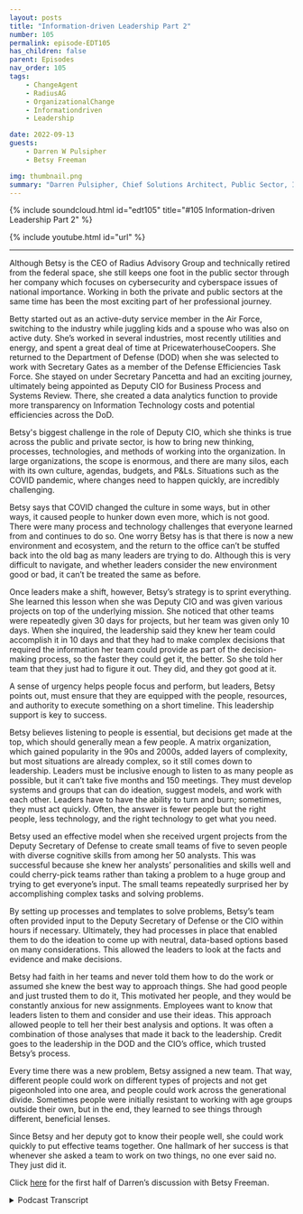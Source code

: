 ```yaml
---
layout: posts
title: "Information-driven Leadership Part 2"
number: 105
permalink: episode-EDT105
has_children: false
parent: Episodes
nav_order: 105
tags:
    - ChangeAgent
    - RadiusAG
    - OrganizationalChange
    - Informationdriven
    - Leadership

date: 2022-09-13
guests:
    - Darren W Pulsipher
    - Betsy Freeman

img: thumbnail.png
summary: "Darren Pulsipher, Chief Solutions Architect, Public Sector, Intel continues his talk with Betsy Freeman, CEO of Radius Advisory Group, about her experience as an information-driven leader in the public and private sectors. Part two of two."
---
```


{% include soundcloud.html id="edt105" title="#105 Information-driven Leadership Part 2" %}

{% include youtube.html id="url" %}

---

Although Betsy is the CEO of Radius Advisory Group and technically retired from the federal space, she still keeps one foot in the public sector through her company which focuses on cybersecurity and cyberspace issues of national importance. Working in both the private and public sectors at the same time has been the most exciting part of her professional journey.

Betty started out as an active-duty service member in the Air Force, switching to the industry while juggling kids and a spouse who was also on active duty. She’s worked in several industries, most recently utilities and energy, and spent a great deal of time at PricewaterhouseCoopers. She returned to the Department of Defense (DOD) when she was selected to work with Secretary Gates as a member of the Defense Efficiencies Task Force.  She stayed on under Secretary Pancetta and had an exciting journey, ultimately being appointed as Deputy CIO for Business Process and Systems Review. There, she created a data analytics function to provide more transparency on Information Technology costs and potential efficiencies across the DoD.

Betsy's biggest challenge in the role of Deputy CIO, which she thinks is true across the public and private sector, is how to bring new thinking, processes, technologies, and methods of working into the organization. In large organizations, the scope is enormous, and there are many silos, each with its own culture, agendas, budgets, and P&Ls. Situations such as the COVID pandemic, where changes need to happen quickly, are incredibly challenging.

Betsy says that COVID changed the culture in some ways, but in other ways, it caused people to hunker down even more, which is not good. There were many process and technology challenges that everyone learned from and continues to do so. One worry Betsy has is that there is now a new environment and ecosystem, and the return to the office can’t be stuffed back into the old bag as many leaders are trying to do. Although this is very difficult to navigate, and whether leaders consider the new environment good or bad, it can’t be treated the same as before.

Once leaders make a shift, however, Betsy’s strategy is to sprint everything. She learned this lesson when she was Deputy CIO and was given various projects on top of the underlying mission. She noticed that other teams were repeatedly given 30 days for projects, but her team was given only 10 days. When she inquired, the leadership said they knew her team could accomplish it in 10 days and that they had to make complex decisions that required the information her team could provide as part of the decision-making process, so the faster they could get it, the better. So she told her team that they just had to figure it out. They did, and they got good at it.

A sense of urgency helps people focus and perform, but leaders, Betsy points out, must ensure that they are equipped with the people, resources, and authority to execute something on a short timeline. This leadership support is key to success.

Betsy believes listening to people is essential, but decisions get made at the top, which should generally mean a few people. A matrix organization, which gained popularity in the 90s and 2000s, added layers of complexity, but most situations are already complex, so it still comes down to leadership. Leaders must be inclusive enough to listen to as many people as possible, but it can’t take five months and 150 meetings. They must develop systems and groups that can do ideation, suggest models, and work with each other. Leaders have to have the ability to turn and burn; sometimes, they must act quickly. Often, the answer is fewer people but the right people, less technology, and the right technology to get what you need.

Betsy used an effective model when she received urgent projects from the Deputy Secretary of Defense to create small teams of five to seven people with diverse cognitive skills from among her 50 analysts. This was successful because she knew her analysts’ personalities and skills well and could cherry-pick teams rather than taking a problem to a huge group and trying to get everyone’s input. The small teams repeatedly surprised her by accomplishing complex tasks and solving problems.

By setting up processes and templates to solve problems, Betsy’s team often provided input to the Deputy Secretary of Defense or the CIO within hours if necessary. Ultimately, they had processes in place that enabled them to do the ideation to come up with neutral, data-based options based on many considerations. This allowed the leaders to look at the facts and evidence and make decisions.

Betsy had faith in her teams and never told them how to do the work or assumed she knew the best way to approach things. She had good people and just trusted them to do it, This motivated her people, and they would be constantly anxious for new assignments. Employees want to know that leaders listen to them and consider and use their ideas. This approach allowed people to tell her their best analysis and options. It was often a combination of those analyses that made it back to the leadership. Credit goes to the leadership in the DOD and the CIO’s office, which trusted Betsy’s process.

Every time there was a new problem, Betsy assigned a new team. That way, different people could work on different types of projects and not get pigeonholed into one area, and people could work across the generational divide. Sometimes people were initially resistant to working with age groups outside their own, but in the end, they learned to see things through different, beneficial lenses.

Since Betsy and her deputy got to know their people well, she could work quickly to put effective teams together. One hallmark of her success is that whenever she asked a team to work on two things, no one ever said no. They just did it.

Click [here](episode-EDT104) for the first half of Darren’s discussion with Betsy Freeman. 


<details>
<summary> Podcast Transcript </summary>

<p>﻿1</p>
<p>Hello, thisis Darren Pulsipher, chief solutionarchitect of public sector at Intel.</p>
<p>And welcome to Embracing</p>
<p>Digital Transformation,where we investigate effective change,leveragingpeople, process and technology.</p>
<p>On today's episode, Information</p>
<p>Driven Leadership Parttwo with Betsy Freeman.</p>
<p>Tell me, tell me some of the thingsthat didn't work out for youor that you went down one route.</p>
<p>You go, wow, that wasthat didn't quite work out.</p>
<p>Did you have any experience like that?</p>
<p>I had a lot of that.</p>
<p>And and I will tell you,my my leadership experienceis that I'm still in the learning mode.</p>
<p>I think I unfortunately,</p>
<p>I don't think I'll ever mature enough.</p>
<p>I'll be in the learning mode for forever.</p>
<p>I'll give credit to being ableto survive the mistakes.</p>
<p>And there were manybecause we had no guardrails,we just kind of put two bumpers in placeand we started driving the cardown the highwayat a very high rate of speed.</p>
<p>And we dropped awe dropped a Porsche engineinto a VW body.</p>
<p>Okay.</p>
<p>So we were we were not at allwhere we thought we would bewhen we started this.</p>
<p>But the credit goes really to my team whowho did a lot of work and learned with meabout taking hits when you were wrong.</p>
<p>I went in with the premisethat if we failedat something, it wasn't going to bethe end of what we were going to do.</p>
<p>And people were, of course,very worried about that.</p>
<p>Right.</p>
<p>And so we kind of hadthis instant reaction when we started out,geez, I don't want to tell herif we couldn't get itor if we did it wrong,and now we've got to go back and do it.</p>
<p>And we can't make the ten days.</p>
<p>And so they just didn't want to.</p>
<p>So I just kind of got rid of that.</p>
<p>Darren And I got rid of it because notbecause I had some great leadership skill,but because the environmentin which I was inwhich my leadership allowed us to beand allowed us to rest, they enabled that.</p>
<p>I got myselfchewed out by some very high level peopleat the Pentagonon the evening and oftentimesin front of of my my entire team,</p>
<p>I used to take my entire team inwhoever was on an analyst groupto do a particular problem.</p>
<p>We went into briefing to the CIO beforeit went to the deputy secretaryor the secretary,and it always madeeverybody in the front office very madbecause I took 35 people in there.</p>
<p>Right, because I put everybodythat did anything, any support,any whatever,and not just the core team, right?</p>
<p>Because we were all involvedin all of the work.</p>
<p>It's all success or failureand we're all in it together.</p>
<p>And but they would see meget chewed out badlyknowing how much we did.</p>
<p>And what I figured outvery quickly is I couldn't blink.</p>
<p>I just took it and said, You're right,we should have done it this way.</p>
<p>I didn't offer an excuse.</p>
<p>I didn't defend myself.</p>
<p>I just took it and said, You know what?</p>
<p>We didn't get it right.</p>
<p>We'll go back and we will get it right.</p>
<p>And we'd go backand they'd all be apologizing.</p>
<p>And I'd say,</p>
<p>No, you didn't do anything wrong.</p>
<p>We just missed the mark,so let's just keep going.</p>
<p>And they're like,</p>
<p>Okay, so we just went back at itand then we learned something even better.</p>
<p>And so Betsy, that's an incredible lessonthat you taughtyour staff that brilliant.</p>
<p>Right?</p>
<p>Because a lot of times when you go inand you get railed,then you have to come back inthrough your own filters, figure outhow you're going to communicateto the team that we missed the mark.</p>
<p>Instead, they got to heardirectly from the customer.</p>
<p>That's right.</p>
<p>And again, to credit the leadership there,</p>
<p>I had the agreement with the CIOand the principal deputythat if we ever did screw something up,which,like I said,we did on on a number of occasions,that if they were going toif they were going to correct me there,</p>
<p>I didn't I didn't care thatthey corrected me in front of the team,but I wanted them to correct meas the leader and not the team.</p>
<p>And to the creditof both of those leaders,they made a point of just chewingthe living daylights out of me.</p>
<p>And then in the next breath,they would say, and team,you did every thingyou were supposed to do.</p>
<p>Here we see the level of analysis.</p>
<p>We see the level of this, whatever. Right.</p>
<p>And so it didn't</p>
<p>I was worried the first time that happenedit was going to be about the leadersfailure.</p>
<p>It wasn't.</p>
<p>The team saw it and they internalizedand they went, if she failed, we failed.</p>
<p>Right.</p>
<p>And I said, well, you know,so we fell together.</p>
<p>We went togetherand we just kind of went on.</p>
<p>It just went, What.</p>
<p>Are you going to write a book? Betsy?</p>
<p>You need to write a book about this stuff.</p>
<p>Yeah, I seriously, I've never met a leaderthat ever did that.</p>
<p>Like I say, it was only because</p>
<p>I was in an environmentwith leaders above methat allowed me to do that, allowed.</p>
<p>It to happen.</p>
<p>I think it's</p>
<p>I think it's a brilliant techniquebecause theyyour team gets to see you as the leader.</p>
<p>I am responsible. Right?</p>
<p>If we didn't hit it as a team,that's my fault.</p>
<p>Well, it is ultimately.</p>
<p>No, ultimately.</p>
<p>And ultimately,you're the one that's accountable.</p>
<p>I think it goes back to the thread</p>
<p>I keep coming back to.</p>
<p>And that's the thing on leadershipbecause at the end of the day,if you're not down in it enough to knowand I get it, you know,organizations are big and they're complexand I only had a team of 50 people there.</p>
<p>But at the end of the day,the outreach that we did from there acrossall of the Department of Defense,it there has to besome ability to take yourselfand put yourself into wherepeople are thinking through those issuesif you want to understand themas the leader.</p>
<p>And it does make you accessible,you have to be accessible.</p>
<p>You have to be accountableand responsible.</p>
<p>And they have to see you be accountable.</p>
<p>Right.</p>
<p>Because if you want themto be accountable, responsible,they got to see you do it.</p>
<p>Yeah.</p>
<p>And if you do it,if they don't see you do it,they have no incentiveand no reason to do it themselves.</p>
<p>They really don't in my personal things.</p>
<p>That that that's pretty,pretty incredible.</p>
<p>All right. That's it.</p>
<p>Let's shift gears a little bit.</p>
<p>Tell me aboutone of your biggest successesthat you just went.</p>
<p>Maybe that was awesome.</p>
<p>You know what I mean?</p>
<p>Something just went so well that you werethat you sit back and you go,the team was firing on all cylinders.</p>
<p>We knocked it out of the park.</p>
<p>We made a huge difference.</p>
<p>What made it happenand how did that happen for you?</p>
<p>So let's see.</p>
<p>I don't want to get I don't wantto get too lengthy here on you, but</p>
<p>I think the last question you gave meis related to this question.</p>
<p>What were the thingsthat were the toughest? Right.</p>
<p>Because we had a lot of places wherewe tried to do things that it didn't work.</p>
<p>People didn't want to work with us.</p>
<p>We didn't have enough datato actually do a good analysis.</p>
<p>We didn't have the right peopleand we had to get it figured out right.</p>
<p>All of those things come into play.</p>
<p>The flip side of that coin is, is,is just is just those same thingswhere we had all of the right thingsto put some things together.</p>
<p>And I guess the thingthat stands out in my head maybethe biggest actually Russ says thethe earlydevelopment of what nowthe department is usingto audit their financials for Congress.</p>
<p>We were in a subcommittee meetingto a committeethat we'd been appointed to,and on that particular occasion,</p>
<p>I took my deputy and one of the analystswith me because they wanted to hearwhat was going on in the meetings.</p>
<p>And we were doing some review across thethe at the top of the,the OSD, the Office of Secretary Defenseand the the major undersecretariesareas there to find some efficienciesand look at the accuracy of some databecause we needed to find some moneythat we didn't have.</p>
<p>And we knew that it'sthere's it's hidden in there, right?</p>
<p>It's wasted.</p>
<p>It's duplicative, duplicative, whatever.</p>
<p>And we had been in this this,you know, series of meetingsfor like four months.</p>
<p>And I took these guys on this occasionand we finally kind ofgot down to brass tackswhere the senior leader in the controllersaid, you know, we just have to havesomebody that can do this analysisand we're just not getting there.</p>
<p>You know,we're not coming to where we need to be.</p>
<p>And I saw my deputy's eyesjust get really big and you kind ofgave me this, don't do it. Look right.</p>
<p>And, you know, I knew looking around thetable that we could do it.</p>
<p>And so</p>
<p>I stuck my footin it, much to his chagrin, and just said,you know what, just let uslet us take a crack at this right.</p>
<p>And so the CEOs office was the last placeyou would go for that kind of support.</p>
<p>But we did it.</p>
<p>We took what we thoughtwas going to be anotherfour or five weeks, and we turned itinto actually another four or five months.</p>
<p>But we came up witha very large data analysis capabilitywhich help people to understandthat when you collectdata, you'll know this in the business,that you're in,and everybodythat deals with data gets this.</p>
<p>If you're if you're collecting datafrom many diverse sources, right.</p>
<p>It everybody says they'rethey're measuring apples and oranges,but actually, it's it comes back as applesand pineapples and pomegranates.</p>
<p>And you may have a couple of monkeysand a few dogs in there.</p>
<p>Right.</p>
<p>And everybodysays, here's here's our personnel numbers.</p>
<p>But because they're all, youknow, required in a different wayand the standards are different,you can't create a baselinein which you canyou can actually operate from.</p>
<p>So wedid a lot of work to actually do that.</p>
<p>We found and tested an analyticand automated capability,which is the precursorto what they're using in the DOD nowand belongs to another commercial entity.</p>
<p>But it was one of those things that well,when we got done,we sat back and we we said,we can't believe we did that.</p>
<p>And so we were very excited about it.</p>
<p>In the end,the a lot of the work that we did,there was a great handful of projectsthat we did the initial analysis onand said, Hey, the department's got to gokeep going with thisbecause there's more to be done.</p>
<p>And this can not only save money,it can save lives.</p>
<p>It's the right thing to dofor the department and for the nation.</p>
<p>And many of those ideaswent to the Defense Innovation Unitand kept and kept going and still live on.</p>
<p>And so for those things,we had an opportunity to see the field.</p>
<p>And when you deal with large organizationslike the DODor any large corporate organization,because of all the issues with,you know, resources and peopleand leadership and money and culture,you you have to make advancementsand transformation over time.</p>
<p>And we were just happy to have beenat the right place at the right timewith the right set of leadersthat enabled us to do a missionwhere we had some latitude.</p>
<p>And, you know, we we we just said, let'sjust go give it the best shot we got.</p>
<p>And if we get it, we get it.</p>
<p>And we had a lot of pushbackalong the way, but several othermilitary services still use the basisfor that analysis and what they doand how they now manage their fundingand their resources on things.</p>
<p>And so they can give a much more accuratepicture of whatthey're doing to their leadershipand to the Congress and everyone else.</p>
<p>So I think if you went backand you asked everybody therethat was a big and defining moment for usbecause wewe worked very hard on it and even weweren't sure we could do it at the start.</p>
<p>But wewe ended up doing something we neverknow.</p>
<p>You just product another interesting thingthat I see and great leadersand it's risk taking youyou could have sat on your hands that day.</p>
<p>And my deputy wished I had.</p>
<p>Yeah. But.</p>
<p>But you didn't because you kneweven that was risky, right?</p>
<p>Because it's big exposure.</p>
<p>You knew you can make a difference.</p>
<p>It is big exposure.</p>
<p>But again, you know,it comes back to the fact that I knew thatif I tried it and we couldn't do it,my leaders would have my back.</p>
<p>But what's the opposite to that, Darren?</p>
<p>I mean, you know, when you'rein those situations, you can sit thereand you can say, okay,then nobody can do it.</p>
<p>And that can never be the answer.</p>
<p>The answer can never be,</p>
<p>Hey, there's nobody that can take it on.</p>
<p>And it is a matter of it is a risk thing,it's a risk management thing.</p>
<p>And you do have to manage whatyou do when you take a risk.</p>
<p>But if you nevertake the risk, then how will you knowif you can ever innovate anything?</p>
<p>Like I said when we did it,</p>
<p>I have to tell you, that nightwhen I went home, I think I hadtwo glasses of wine and said, okay,now I know.</p>
<p>I said, we should do thisand I'm confident we can do it.</p>
<p>Do I know how we're going to do it or whatwe're going to do? No.</p>
<p>And so that was a little chilling to me.</p>
<p>Well, it's interesting, Betsy,because you took out you take a riskand then you went and did it.</p>
<p>And I like what you said here, because Idon't think you realize something.</p>
<p>A lot of people that were thatthat were in your shoes or would have beenin your shoes would have said, no,</p>
<p>I just don't think it can be done.</p>
<p>And you said, no, you you'rethe type of person if something's on fire,you go there to help.</p>
<p>You don't run away.</p>
<p>I can tell you look at look at allof the problems we're facing today, Daryn.</p>
<p>This is about this is about strategic,strategic insight.</p>
<p>Right.</p>
<p>If you don't try something,you will never know.</p>
<p>And we have so many difficult problemsthat if everybody says it's too hard,how do we get tothe next gen of nuclear energy?</p>
<p>How do we get to, you know,electric vehicles and charging stationsthat are secure for cars?</p>
<p>Right.</p>
<p>How do we get to all these other thingsif we don't try?</p>
<p>The reason we don't tryis because we're afraid to fail.</p>
<p>What I learned in that experienceis if I fail, I fail.</p>
<p>If you want to fire me, fire me.</p>
<p>There was more than once where I went inand I was so frustrated I would, you know,set my card that got me into the Pentagonand I'd lay it out on the CEO'sdesk and say, okay, I'm just done.</p>
<p>Okay,just just go ahead and I'm done, right?</p>
<p>And he'd say,</p>
<p>Pick that up, put it on, go home,drink another glass of wine tonightand I'll see you tomorrow morning.</p>
<p>Right.</p>
<p>And so he was very good about that.</p>
<p>And sobut like I say, I think you you know,my premise with the team was alwaysand they know I said two common things.</p>
<p>I always said is figure it out,go figure it out.</p>
<p>Whatever it is, go figure it out.</p>
<p>And the otherwas make them tell, you know.</p>
<p>Oh, and let's.</p>
<p>Make them tell. You know.</p>
<p>Can can you elaboratea little bit more on that?</p>
<p>Because I think</p>
<p>I know where you're headed.</p>
<p>They're going to want to make sureeveryone understands.</p>
<p>So the answer what you just brought upis that it's easier just to say no.</p>
<p>Yeah, right.</p>
<p>Yeah. Well,and that's what everybody does.</p>
<p>It's just. No, because it's too hard.</p>
<p>Well, what,what an analyst has to be able to doand a strategist has to be ableto successfully do,is to make a business case so strongabout the impact of what will happenif you succeedthat and provide all the dataand information about what's the cost,what's the timeline, what's the risk.</p>
<p>All of those things.</p>
<p>And with fact based evidence not, hey,</p>
<p>I'm going to gut check this, right?</p>
<p>So you can prove the mathand everything else.</p>
<p>But when you can do that,then you can take it in.</p>
<p>And I don't care what leaderyou put it in front of,this is why options are goodand not just recommendations.</p>
<p>You know, you give somebodythat's at the top of an organizationand most often you can lay out the optionsand you don't have to indicatewhat should happen because they look at itand they go, Duh,</p>
<p>I didn't know this rightor I didn't see this,or there's a piece of informationthat I didn't have that I wasn't aware of,and that makes a difference.</p>
<p>And they can make a good choice, right?</p>
<p>And so every time we wanted to godo something and we knew that it probablywas not going to fly on first,first blush, my advice,everybody was, you know, build thebusiness case, make them tell, you know,and if you really builda good business case and you cancommunicate it quickly and effectivelyand with the single sheet of paperleaders, public or private,have a hard time telling, you know,because it makes so much sense.</p>
<p>And it's within the mission, it'swithin the scope of the business.</p>
<p>It works for the operation.</p>
<p>It supports the customers.</p>
<p>It's secure.</p>
<p>Why would you not do it right?</p>
<p>Yeah. No, no, I hear you.</p>
<p>So, Betsy, this has been in credible.</p>
<p>Every time I talk to you,</p>
<p>I learn so much more so than</p>
<p>I do.</p>
<p>I'm like.</p>
<p>And I wish. I wish I worked for you.</p>
<p>I wish I had that opportunityto work for you at some time,because I would have learned so muchfrom just your justyour experienceand your your attitude towards leadership.</p>
<p>I think it's wonderful.</p>
<p>Well, I think if there is a bottom lineto leadership these days, it'sit runs through the thread of everything.</p>
<p>And the leader is the linchpin.</p>
<p>If you if you got to figure out how to hittransformation, if you got to figure outwhere you're going with technology,if you got to figure out anythingabout your organization, my challenge toeverybody is go back and reviewand redefine leadership development,because at every point inthe organization these days,it doesn't matter where you go.</p>
<p>I hear the challenge from leadersat every level.</p>
<p>We just don't have enough leaders.</p>
<p>They don't know how to do these things.</p>
<p>They aren't opento these types of suggestions.</p>
<p>They aren't this, thatand the other thing.</p>
<p>And it's because we're working with withcareer development systemsand performance management systemsand leadership developmentthat are all siloed in their own waysinstead of integrated.</p>
<p>And we have to start to develop leaderswho can ask the technology questionsthat we couldn't answer before.</p>
<p>We don't have technology leaders.</p>
<p>We don't have any kind of leaderthat has grown upso much in an information worldthat we're challenge with nowand learning those thingsand teaching peoplethose things about data analytics andthe use of AI and all of the other pieces.</p>
<p>It's not just technology, right?</p>
<p>Those things are essentialto how well our companieswill perform, how our securitywill perform going forward.</p>
<p>And so I would say if there's one lesson</p>
<p>I've learned is that you got to reviewand redefine how you developyour leaders don't just stuffthe new scenarios into the old bagbecause the old bag is gone.</p>
<p>It's not about color in outside the boxanymore because the boxes are long gone.</p>
<p>Yeah. It's not a box anymore, is it?</p>
<p>There's not a box anymore.</p>
<p>There's an ecosystem now and it's a lotbigger and it continues to turn.</p>
<p>It doesn't just sit still like the box.</p>
<p>Yeah.</p>
<p>Thank you so much for having me, Darren.</p>
<p>I really appreciate the opportunity.</p>
<p>I always enjoy talking with, you.</p>
<p>Know, this I like I said before,thanks, Betsy, for coming on.</p>
<p>We most definitely will haveto have you come back again.</p>
<p>And forthose of you that want to hear morefrom Betsy, where you can contact Patsy,she's got a consulting companyout of Michigan.</p>
<p>You can always visit her in Hollandbecause it's wonderful in Holland.</p>
<p>And now Radiusradius ag right.</p>
<p>Radius advisory group.</p>
<p>We're at that radiusag.com.</p>
<p>Right. There you go. Thanks again, Betsy.</p>
<p>Thanks a lot, Darren.</p>
<p>Thank you for listeningto Embracing Digital Transformation today.</p>
<p>If you enjoyed our podcast,give it five stars on your favoritepodcasting site or YouTube channel.</p>
<p>You can find out more informationabout embracing digital transformationand embracingdigital.org until next time.</p>
<p>Go out and do something wonderful.</p>

</details>
